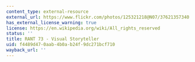 ```yaml
---
content_type: external-resource
external_url: https://www.flickr.com/photos/125321218@N07/37621357340
has_external_license_warning: true
license: https://en.wikipedia.org/wiki/All_rights_reserved
status: ''
title: RANT 73 - Visual Storyteller
uid: f4489d47-0aab-4b0a-b24f-9dc271bcf710
wayback_url: ''
---
```

